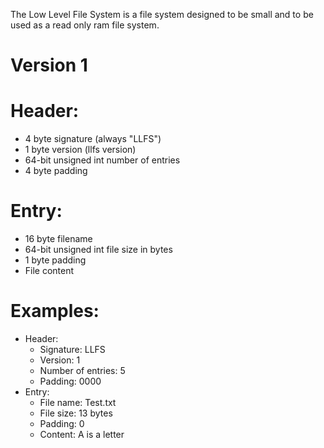 The Low Level File System is a file system designed to be small and to be used as a read only ram file system.

# Version 1

# Header:
 - 4 byte signature (always "LLFS")
 - 1 byte version (llfs version)
 - 64-bit unsigned int number of entries
 - 4 byte padding

# Entry:
  - 16 byte filename
  - 64-bit unsigned int file size in bytes
  - 1 byte padding
  - File content

# Examples:
  - Header:
    - Signature: LLFS
    - Version: 1
    - Number of entries: 5
    - Padding: 0000
  - Entry:
    - File name: Test.txt
    - File size: 13 bytes
    - Padding: 0
    - Content: A is a letter
